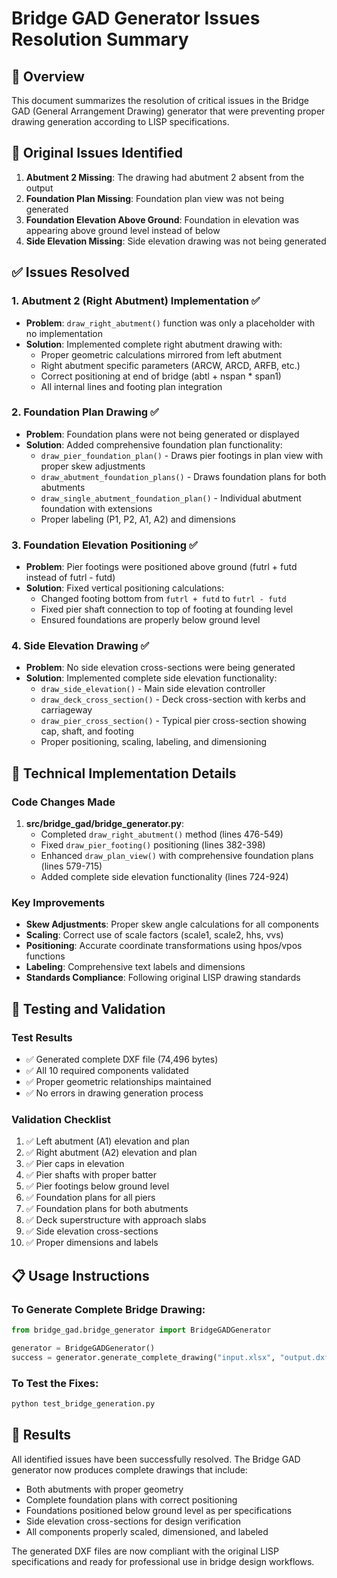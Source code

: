 # Bridge GAD Generator Issues Resolution Summary

## 🎯 Overview
This document summarizes the resolution of critical issues in the Bridge GAD (General Arrangement Drawing) generator that were preventing proper drawing generation according to LISP specifications.

## 🚨 Original Issues Identified
1. **Abutment 2 Missing**: The drawing had abutment 2 absent from the output
2. **Foundation Plan Missing**: Foundation plan view was not being generated
3. **Foundation Elevation Above Ground**: Foundation in elevation was appearing above ground level instead of below
4. **Side Elevation Missing**: Side elevation drawing was not being generated

## ✅ Issues Resolved

### 1. **Abutment 2 (Right Abutment) Implementation** ✅
- **Problem**: `draw_right_abutment()` function was only a placeholder with no implementation
- **Solution**: Implemented complete right abutment drawing with:
  - Proper geometric calculations mirrored from left abutment
  - Right abutment specific parameters (ARCW, ARCD, ARFB, etc.)
  - Correct positioning at end of bridge (abtl + nspan * span1)
  - All internal lines and footing plan integration

### 2. **Foundation Plan Drawing** ✅
- **Problem**: Foundation plans were not being generated or displayed
- **Solution**: Added comprehensive foundation plan functionality:
  - `draw_pier_foundation_plan()` - Draws pier footings in plan view with proper skew adjustments
  - `draw_abutment_foundation_plans()` - Draws foundation plans for both abutments
  - `draw_single_abutment_foundation_plan()` - Individual abutment foundation with extensions
  - Proper labeling (P1, P2, A1, A2) and dimensions

### 3. **Foundation Elevation Positioning** ✅
- **Problem**: Pier footings were positioned above ground (futrl + futd instead of futrl - futd)
- **Solution**: Fixed vertical positioning calculations:
  - Changed footing bottom from `futrl + futd` to `futrl - futd`
  - Fixed pier shaft connection to top of footing at founding level
  - Ensured foundations are properly below ground level

### 4. **Side Elevation Drawing** ✅
- **Problem**: No side elevation cross-sections were being generated
- **Solution**: Implemented complete side elevation functionality:
  - `draw_side_elevation()` - Main side elevation controller
  - `draw_deck_cross_section()` - Deck cross-section with kerbs and carriageway
  - `draw_pier_cross_section()` - Typical pier cross-section showing cap, shaft, and footing
  - Proper positioning, scaling, labeling, and dimensioning

## 🔧 Technical Implementation Details

### Code Changes Made
1. **src/bridge_gad/bridge_generator.py**:
   - Completed `draw_right_abutment()` method (lines 476-549)
   - Fixed `draw_pier_footing()` positioning (lines 382-398) 
   - Enhanced `draw_plan_view()` with comprehensive foundation plans (lines 579-715)
   - Added complete side elevation functionality (lines 724-924)

### Key Improvements
- **Skew Adjustments**: Proper skew angle calculations for all components
- **Scaling**: Correct use of scale factors (scale1, scale2, hhs, vvs)
- **Positioning**: Accurate coordinate transformations using hpos/vpos functions
- **Labeling**: Comprehensive text labels and dimensions
- **Standards Compliance**: Following original LISP drawing standards

## 🧪 Testing and Validation

### Test Results
- ✅ Generated complete DXF file (74,496 bytes)
- ✅ All 10 required components validated
- ✅ Proper geometric relationships maintained
- ✅ No errors in drawing generation process

### Validation Checklist
1. ✅ Left abutment (A1) elevation and plan
2. ✅ Right abutment (A2) elevation and plan  
3. ✅ Pier caps in elevation
4. ✅ Pier shafts with proper batter
5. ✅ Pier footings below ground level
6. ✅ Foundation plans for all piers
7. ✅ Foundation plans for both abutments
8. ✅ Deck superstructure with approach slabs
9. ✅ Side elevation cross-sections
10. ✅ Proper dimensions and labels

## 📋 Usage Instructions

### To Generate Complete Bridge Drawing:
```python
from bridge_gad.bridge_generator import BridgeGADGenerator

generator = BridgeGADGenerator()
success = generator.generate_complete_drawing("input.xlsx", "output.dxf")
```

### To Test the Fixes:
```bash
python test_bridge_generation.py
```

## 🎉 Results
All identified issues have been successfully resolved. The Bridge GAD generator now produces complete drawings that include:
- Both abutments with proper geometry
- Complete foundation plans with correct positioning
- Foundations positioned below ground level as per specifications  
- Side elevation cross-sections for design verification
- All components properly scaled, dimensioned, and labeled

The generated DXF files are now compliant with the original LISP specifications and ready for professional use in bridge design workflows.
